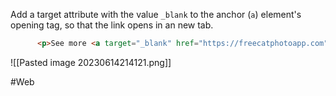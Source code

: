 Add a target attribute with the value `_blank` to the anchor (`a`) element's opening tag, so that the link opens in an new tab.

```html 
      <p>See more <a target="_blank" href="https://freecatphotoapp.com">cat photos</a> in our gallery.</p>
```

![[Pasted image 20230614214121.png]]



#Web